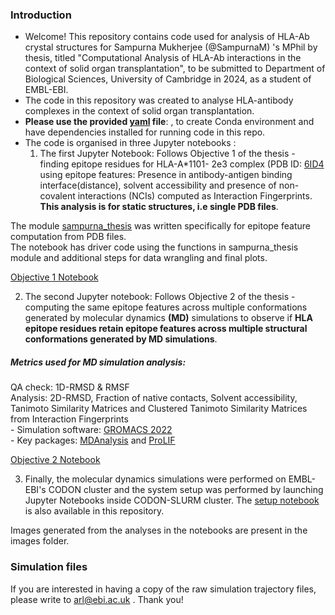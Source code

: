 ### Introduction
- Welcome! This repository contains code used for analysis of HLA-Ab crystal structures for Sampurna Mukherjee (@SampurnaM) 's MPhil by thesis, titled "Computational Analysis of HLA-Ab interactions in the context of solid organ transplantation", to be submitted to Department of Biological Sciences, University of Cambridge in 2024, as a student of EMBL-EBI.  
- The code in this repository was created to analyse HLA-antibody complexes in the context of solid organ transplantation.
- **Please use the provided [yaml](https://github.com/SampurnaM/MPhil_HLA_Ab/blob/main/sampurna_mphil_env.yml) file**: , to create Conda environment and have dependencies installed for running code in this repo.
- The code is organised in three Jupyter notebooks :
  1) The first Jupyter Notebook: Follows Objective 1 of the thesis - finding epitope residues for HLA-A*1101- 2e3 complex (PDB ID: [6ID4](https://www.ebi.ac.uk/pdbe/entry/pdb/6id4 ) using epitope features: Presence in antibody-antigen binding interface(distance), solvent accessibility and presence of non-covalent interactions (NCIs) computed as Interaction Fingerprints. **This analysis is for static structures, i.e single PDB files**.
     
The module [sampurna_thesis](https://github.com/SampurnaM/MPhil_HLA_Ab/blob/main/sampurna_thesis.py) was written specifically for epitope feature computation from PDB files.  
The notebook has driver code using the functions in sampurna_thesis module and additional steps for data wrangling and final plots.


  [Objective 1 Notebook](https://github.com/SampurnaM/MPhil_HLA_Ab/blob/main/objective1_static_structure_analysis_and_plotting.ipynb)    
  
  2) The second Jupyter notebook: Follows Objective 2 of the thesis - computing the same epitope features across multiple conformations generated by molecular dynamics **(MD)** simulations to observe if **HLA epitope residues retain epitope features across multiple structural conformations generated by MD simulations**.
  ##### Metrics used for MD simulation analysis:  
  QA check: 1D-RMSD & RMSF  
  Analysis: 2D-RMSD, Fraction of native contacts, Solvent accessibility, Tanimoto Similarity Matrices and Clustered Tanimoto Similarity Matrices from Interaction Fingerprints  
     - Simulation software: [GROMACS 2022](https://manual.gromacs.org/2022/index.html)  
     - Key packages: [MDAnalysis](https://userguide.mdanalysis.org/stable/index.html) and [ProLIF](https://prolif.readthedocs.io/en/stable/)  
     
  [Objective 2 Notebook ](https://github.com/SampurnaM/MPhil_HLA_Ab/blob/main/objective2_md_analysis_and_plotting.ipynb)
  
  
  3) Finally, the molecular dynamics simulations were performed on EMBL-EBI's CODON cluster and the system setup was performed by launching Jupyter Notebooks inside CODON-SLURM cluster. The [setup notebook](https://github.com/SampurnaM/MPhil_HLA_Ab/blob/main/GROMACS_MD_setup.ipynb) is also available in this repository.

  Images generated from the analyses in the notebooks are present in the images folder.

  ### Simulation files
  If you are interested in having a copy of the raw simulation trajectory files, please write to arl@ebi.ac.uk . Thank you!
  

